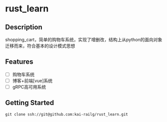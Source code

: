 # rust_learn

## Description
shopping_cart，简单的购物车系统，实现了增删改，结构上从python的面向对象迁移而来，符合基本的设计模式思想


## Features

- [ ] 购物车系统
- [ ] 博客+前端[vue]系统
- [ ] gRPC高可用系统

## Getting Started

```shell
git clone ssh://git@github.com:kai-railg/rust_learn.git